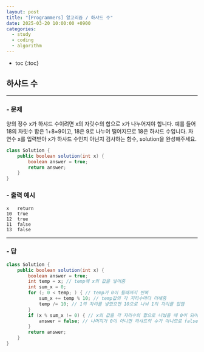 ```yaml
---
layout: post
title: "[Programmers] 알고리즘 / 하샤드 수"
date: 2025-03-20 10:00:00 +0900
categories: 
  - study
  - coding
  - algorithm
---
```


* toc
{:toc}

## 하샤드 수

---

### - 문제

양의 정수 x가 하샤드 수이려면 x의 자릿수의 합으로 x가 나누어져야 합니다. 예를 들어 18의 자릿수 합은 1+8=9이고, 18은 9로 나누어 떨어지므로 18은 하샤드 수입니다. 자연수 x를 입력받아 x가 하샤드 수인지 아닌지 검사하는 함수, solution을 완성해주세요.

```java
class Solution {
    public boolean solution(int x) {
        boolean answer = true;
        return answer;
    }
}
```

### - 출력 예시

```
x	return
10	true
12	true
11	false
13	false
```

<!-- >  -->

---

### - 답

```java
class Solution {
    public boolean solution(int x) {
        boolean answer = true;
        int temp = x; // temp에 x의 값을 넣어줌
        int sum_x = 0;
        for (; 0 < temp; ) { // temp가 0이 될때까지 반복
            sum_x += temp % 10; // temp값의 각 자리수마다 더해줌
            temp /= 10; // 1의 자리를 넣었으면 10으로 나눠 1의 자리를 없앰
        }
        if (x % sum_x != 0) { // x의 값을 각 자리수의 합으로 나눴을 때 0이 되어야 하샤드의 수
            answer = false; // 나머지가 0이 아니면 하샤드의 수가 아니므로 false 반환
        }
        return answer;
    }
}
```

<!--  -->
